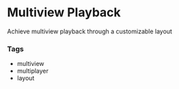 # Multiview Playback

Achieve multiview playback through a customizable layout

### Tags

  - multiview
  - multiplayer
  - layout
